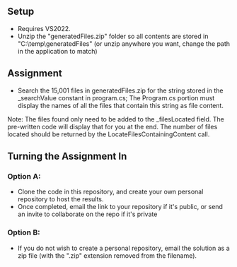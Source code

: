 ## Setup

- Requires VS2022.
- Unzip the "generatedFiles.zip" folder so all contents are stored in "C:\temp\generatedFiles" (or unzip anywhere you want, change the path in the application to match)
  
## Assignment

- Search the 15,001 files in generatedFiles.zip for the string stored in the _searchValue constant in program.cs; The Program.cs portion must display the names of all the files that contain this string as file content.

Note: The files found only need to be added to the _filesLocated field. The pre-written code will display that for you at the end. The number of files located should be returned by the LocateFilesContainingContent call.


## Turning the Assignment In
### Option A:
- Clone the code in this repository, and create your own personal repository to host the results.
- Once completed, email the link to your repository if it's public, or send an invite to collaborate on the repo if it's private

### Option B:
- If you do not wish to create a personal repository, email the solution as a zip file (with the ".zip" extension removed from the filename).
